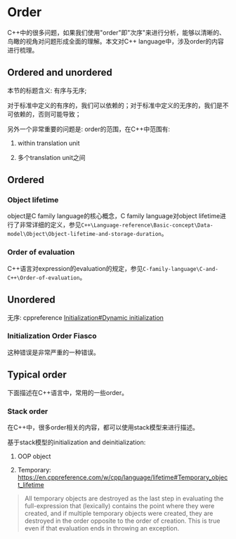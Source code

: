 # Order

C++中的很多问题，如果我们使用"order"即"次序"来进行分析，能够以清晰的、鸟瞰的视角对问题形成全面的理解。本文对C++ language中，涉及order的内容进行梳理。

## Ordered and unordered

本节的标题含义: 有序与无序; 

对于标准中定义的有序的，我们可以依赖的；对于标准中定义的无序的，我们是不可依赖的，否则可能导致；

另外一个非常重要的问题是: order的范围，在C++中范围有:

1) within translation unit

2) 多个translation unit之间



## Ordered 



### Object lifetime

object是C family language的核心概念，C family language对object lifetime进行了非常详细的定义，参见`C++\Language-reference\Basic-concept\Data-model\Object\Object-lifetime-and-storage-duration`。



### Order of evaluation

C++语言对expression的evaluation的规定，参见`C-family-language\C-and-C++\Order-of-evaluation`。

## Unordered

无序: cppreference [Initialization#Dynamic initialization](https://en.cppreference.com/w/cpp/language/initialization#Dynamic_initialization)

### Initialization Order Fiasco

这种错误是非常严重的一种错误。

## Typical order

下面描述在C++语言中，常用的一些order。

### Stack order

在C++中，很多order相关的内容，都可以使用stack模型来进行描述。

基于stack模型的initialization and deinitialization:

1) OOP object

2) Temporary: https://en.cppreference.com/w/cpp/language/lifetime#Temporary_object_lifetime

> All temporary objects are destroyed as the last step in evaluating the full-expression that (lexically) contains the point where they were created, and if multiple temporary objects were created, they are destroyed in the order opposite to the order of creation. This is true even if that evaluation ends in throwing an exception.



